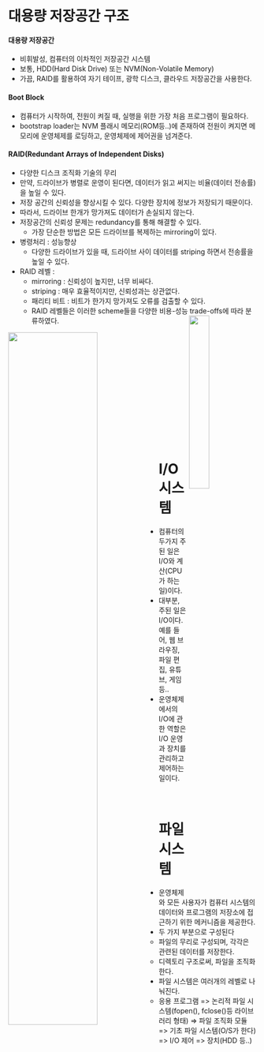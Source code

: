 # 대용량 저장공간 구조
#### 대용량 저장공간
- 비휘발성, 컴퓨터의 이차적인 저장공간 시스템
- 보통, HDD(Hard Disk Drive) 또는 NVM(Non-Volatile Memory)
- 가끔, RAID를 활용하여 자기 테이프, 광학 디스크, 클라우드 저장공간을 사용한다.

#### Boot Block
- 컴퓨터가 시작하여, 전원이 켜질 때, 실행을 위한 가장 처음 프로그램이 필요하다.
- bootstrap loader는 NVM 플래시 메모리(ROM등..)에 존재하여 전원이 켜지면 메모리에 운영체제를 로딩하고, 운영체제에 제어권을 넘겨준다.

#### RAID(Redundant Arrays of Independent Disks)
- 다양한 디스크 조직화 기술의 무리
- 만약, 드라이브가 병렬로 운영이 된다면, 데이터가 읽고 써지는 비율(데이터 전송률)을 높일 수 있다.
- 저장 공간의 신뢰성을 향상시킬 수 있다. 다양한 장치에 정보가 저장되기 때문이다.
- 따라서, 드라이브 한개가 망가져도 데이터가 손실되지 않는다.
- 저장공간의 신뢰성 문제는 redundancy를 통해 해결할 수 있다.
  - 가장 단순한 방법은 모든 드라이브를 복제하는 mirroring이 있다.
- 병령처리 : 성능향상
  - 다양한 드라이브가 있을 때, 드라이브 사이 데이터를 striping 하면서 전송률을 높일 수 있다.
- RAID 레벨 : 
  - mirroring : 신뢰성이 높지만, 너무 비싸다.
  - striping : 매우 효율적이지만, 신뢰성과는 상관없다. 
  - 패리티 비트 : 비트가 한가지 망가져도 오류를 검출할 수 있다.
  - RAID 레벨들은 이러한 scheme들을 다양한 비용-성능 trade-offs에 따라 분류하였다.<img src="https://user-images.githubusercontent.com/81418010/222614092-93d68e11-bf20-4e02-8c2d-dadc4facd393.png" height="30%" width="30%" align="right">
<img src="https://user-images.githubusercontent.com/81418010/222613583-e94025dd-e754-4065-8e40-9f942eff0e3a.png" height="60%" width="60%" align="left">
<br><br><br><br><br><br><br><br><br><br><br><br><br>

# I/O 시스템
- 컴퓨터의 두가지 주된 일은 I/O와 계산(CPU가 하는 일)이다.
- 대부분, 주된 일은 I/O이다. 예를 들어, 웹 브라우징, 파일 편집, 유튜브, 게임 등..
- 운영체제에서의 I/O에 관한 역할은 I/O 운영과 장치를 관리하고 제어하는일이다.
<br><br><br>
# 파일 시스템
- 운영체제와 모든 사용자가 컴퓨터 시스템의 데이터와 프로그램의 저장소에 접근하기 위한 메커니즘을 제공한다.
- 두 가지 부분으로 구성된다
  - 파일의 무리로 구성되며, 각각은 관련된 데이터를 저장한다.
  - 디렉토리 구조로써, 파일을 조직화한다.
- 파일 시스템은 여러개의 레벨로 나눠진다.
  - 응용 프로그램  =>  논리적 파일 시스템(fopen(), fclose()등 라이브러리 형태)  =>  파일 조직화 모듈  =>  기초 파일 시스템(O/S가 한다)  =>  I/O 제어  =>  장치(HDD 등..)  

